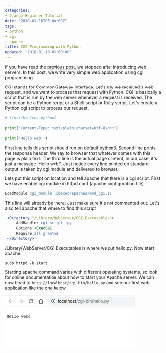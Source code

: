 ```yaml
---
categories:
- Django-Beginner-Tutorial
date: "2018-01-18T05:00:00Z"
tags:
- python
- cgi
- apache
title: CGI Programming with Python
updated: "2018-01-18 05:00:00"
---
```


If you have read the [previous post](/python/web-programming-with-python-1-web-servers/), we stopped after introducing web servers. In this post, we write very simple web application using cgi programming. 

CGI stands for Common Gateway Interface. Let's say we received a web request, and we want to process that request with Python. CGI is basically a script that is run by the web server whenever a request is received. The script can be a Python script or a Shell script or Ruby script. Let's create a Python cgi script to process our request.


```python
# !/usr/bin/env python3

print("Content-Type: text/plain;charset=utf-8\n\n")

print('Hello web!')
```

First line tells this script should run on default python3. Second line prints the response header. We say to browser that whatever comes with this page is plain text. The third line is the actual page content, in our case, it's just a message 'Hello web!'. Just notice every line printed on standard output is taken by cgi module and delivered to browser.

Lets put this script on location and tell apache that there is a cgi script. First we have enable cgi module in httpd.conf (apache configuration file)

```apache
LoadModule cgi_module libexec/apache2/mod_cgi.so
```

This line will already be there. Just make sure it's not commented out. Let's also tell apache that where to find this script

```apache
 <Directory "/Library/WebServer/CGI-Executables">
     AddHandler cgi-script .py
     Options +ExecCGI
     Require all granted
 </Directory>
 ```

/Library/WebServer/CGI-Executables is where we put hello.py. Now start apache.
```shell
sudo httpd -k start
```

Starting apache command varies with different operating systems, so look for online documentation about how to start your Apache server. We can now head to `http://localhost/cgi-bin/hello.py` and see our first web application like the one below.

![CGI-Apache](/assets/cgi_http.png)